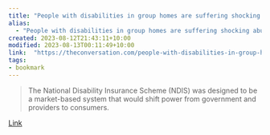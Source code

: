 ```yaml
---
title: "People with disabilities in group homes are suffering shocking abuse. New housing models could prevent harm"
alias:
  - "People with disabilities in group homes are suffering shocking abuse. New housing models could prevent harm"
created: 2023-08-12T21:43:11+10:00
modified: 2023-08-13T00:11:49+10:00
link:  "https://theconversation.com/people-with-disabilities-in-group-homes-are-suffering-shocking-abuse-new-housing-models-could-prevent-harm-197989"
tags:
- bookmark
---
```


> The National Disability Insurance Scheme (NDIS) was designed to be a market-based system that would shift power from government and providers to consumers.

[Link](https://theconversation.com/people-with-disabilities-in-group-homes-are-suffering-shocking-abuse-new-housing-models-could-prevent-harm-197989)